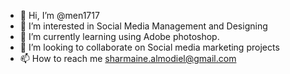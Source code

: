 - 👋 Hi, I’m @men1717
- 👀 I’m interested in Social Media Management and Designing
- 🌱 I’m currently learning using Adobe photoshop.
- 💞️ I’m looking to collaborate on Social media marketing projects
- 📫 How to reach me sharmaine.almodiel@gmail.com

<!---
men1717/men1717 is a ✨ special ✨ repository because its `README.md` (this file) appears on your GitHub profile.
You can click the Preview link to take a look at your changes.
--->
